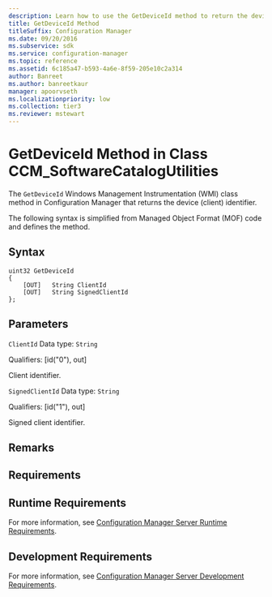 ```yaml
---
description: Learn how to use the GetDeviceId method to return the device (client) identifier.
title: GetDeviceId Method
titleSuffix: Configuration Manager
ms.date: 09/20/2016
ms.subservice: sdk
ms.service: configuration-manager
ms.topic: reference
ms.assetid: 6c185a47-b593-4a6e-8f59-205e10c2a314
author: Banreet
ms.author: banreetkaur
manager: apoorvseth
ms.localizationpriority: low
ms.collection: tier3
ms.reviewer: mstewart
---
```

# GetDeviceId Method in Class CCM_SoftwareCatalogUtilities
The `GetDeviceId` Windows Management Instrumentation (WMI) class method in Configuration Manager that returns the device (client) identifier.

 The following syntax is simplified from Managed Object Format (MOF) code and defines the method.

## Syntax

```
uint32 GetDeviceId
{
    [OUT]   String ClientId
    [OUT]   String SignedClientId
};
```

## Parameters
 `ClientId`
 Data type: `String`

 Qualifiers: [id("0"), out]

 Client identifier.

 `SignedClientId`
 Data type: `String`

 Qualifiers: [id("1"), out]

 Signed client identifier.

## Remarks

## Requirements

## Runtime Requirements
 For more information, see [Configuration Manager Server Runtime Requirements](../../../../../develop/core/reqs/server-runtime-requirements.md).

## Development Requirements
 For more information, see [Configuration Manager Server Development Requirements](../../../../../develop/core/reqs/server-development-requirements.md).
